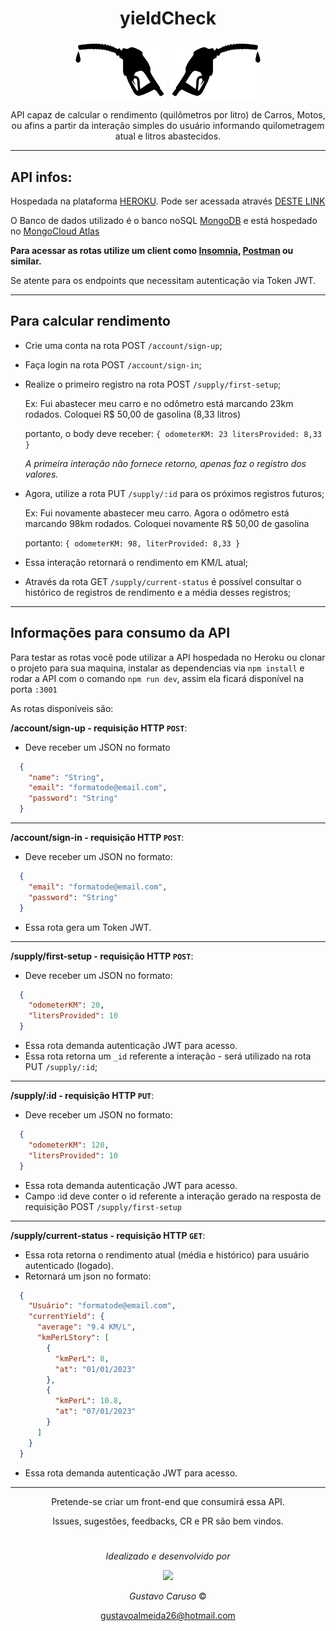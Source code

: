 <div align="center">

# yieldCheck

<img src="./src/img/bombagun2.svg" width="150px">
<img src="./src/img/bombagun2_2.png" width="150px">

API capaz de calcular o rendimento (quilômetros por litro) de Carros, Motos, ou afins a partir da interação simples do usuário informando quilometragem atual e litros abastecidos.

</div>

---

## API infos:

Hospedada na plataforma <a href="https://www.heroku.com/" target="_blank">HEROKU</a>. Pode ser acessada através <a href="https://yield-check-back.herokuapp.com/" target="_blank">DESTE LINK</a>

O Banco de dados utilizado é o banco noSQL <a target="_blank" href="https://www.mongodb.com/">MongoDB</a> e está hospedado no <a target="_blank" href="https://cloud.mongodb.com/">MongoCloud Atlas</a>

**Para acessar as rotas utilize um client como <a target="_blank" href="https://insomnia.rest/">Insomnia</a>, <a target="_blank" href="https://www.postman.com/">Postman</a> ou similar.**

Se atente para os endpoints que necessitam autenticação via Token JWT.

---

## Para calcular rendimento
  - Crie uma conta na rota POST `/account/sign-up`;
  - Faça login na rota POST `/account/sign-in`;
  - Realize o primeiro registro na rota POST `/supply/first-setup`;

    Ex: Fui abastecer meu carro e no odômetro está marcando 23km rodados.
    Coloquei R$ 50,00 de gasolina (8,33 litros)

    portanto, o body deve receber: `{ odometerKM: 23 litersProvided: 8,33 }`

    _A primeira interação não fornece retorno, apenas faz o registro dos valores._

  - Agora, utilize a rota PUT `/supply/:id` para os próximos registros futuros;

    Ex: Fui novamente abastecer meu carro. Agora o odômetro está marcando 98km rodados. Coloquei novamente R$ 50,00 de gasolina

    portanto: `{ odometerKM: 98, literProvided: 8,33 }`

  - Essa interação retornará o rendimento em KM/L atual;

  - Através da rota GET `/supply/current-status` é possível consultar o histórico de registros de rendimento e a média desses registros;

---

## Informações para consumo da API

Para testar as rotas você pode utilizar a API hospedada no Heroku ou clonar o projeto para sua maquina, instalar as dependencias via `npm install` e rodar a API com o comando `npm run dev`, assim ela ficará disponível na porta `:3001`

As rotas disponíveis são:

**/account/sign-up - requisição HTTP `POST`**:
  - Deve receber um JSON no formato

```json
  {
    "name": "String",
    "email": "formatode@email.com",
    "password": "String"
  }
```
---

**/account/sign-in - requisição HTTP `POST`**:
  - Deve receber um JSON no formato:

```json
  {
    "email": "formatode@email.com",
    "password": "String"
  }
```
  - Essa rota gera um Token JWT.
---

**/supply/first-setup - requisição HTTP `POST`**:
  - Deve receber um JSON no formato:

```json
  {
    "odometerKM": 20,
    "litersProvided": 10
  }
```
  - Essa rota demanda autenticação JWT para acesso.
  - Essa rota retorna um `_id` referente a interação - será utilizado na rota PUT `/supply/:id`;
---

**/supply/:id - requisição HTTP `PUT`**:
  - Deve receber um JSON no formato:

```json
  {
    "odometerKM": 120,
    "litersProvided": 10
  }
```
  - Essa rota demanda autenticação JWT para acesso.
  - Campo :id deve conter o id referente a interação gerado na resposta de requisição POST `/supply/first-setup`
---

**/supply/current-status - requisição HTTP `GET`**:
  - Essa rota retorna o rendimento atual (média e histórico) para usuário autenticado (logado).
  - Retornará um json no formato:

```json
  {
    "Usuário": "formatode@email.com",
    "currentYield": {
      "average": "9.4 KM/L",
      "kmPerLStory": [
        {
          "kmPerL": 8,
          "at": "01/01/2023"
        },
        {
          "kmPerL": 10.8,
          "at": "07/01/2023"
        }
      ]
    }
  }
```
  - Essa rota demanda autenticação JWT para acesso.

---

<div align="center">

Pretende-se criar um front-end que consumirá essa API.

Issues, sugestões, feedbacks, CR e PR são bem vindos.

#

_Idealizado e desenvolvido por_

<img src="https://i.postimg.cc/NfL4FSSP/IMG-8396.jpg" width="50px">

_Gustavo Caruso_ ©

gustavoalmeida26@hotmail.com

</div>
